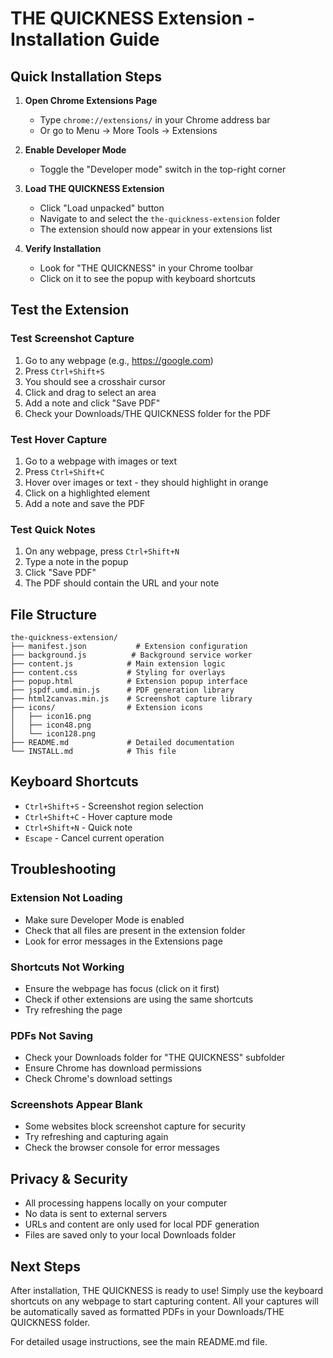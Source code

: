 # THE QUICKNESS Extension - Installation Guide

## Quick Installation Steps

1. **Open Chrome Extensions Page**
   - Type `chrome://extensions/` in your Chrome address bar
   - Or go to Menu → More Tools → Extensions

2. **Enable Developer Mode**
   - Toggle the "Developer mode" switch in the top-right corner

3. **Load THE QUICKNESS Extension**
   - Click "Load unpacked" button
   - Navigate to and select the `the-quickness-extension` folder
   - The extension should now appear in your extensions list

4. **Verify Installation**
   - Look for "THE QUICKNESS" in your Chrome toolbar
   - Click on it to see the popup with keyboard shortcuts

## Test the Extension

### Test Screenshot Capture
1. Go to any webpage (e.g., https://google.com)
2. Press `Ctrl+Shift+S`
3. You should see a crosshair cursor
4. Click and drag to select an area
5. Add a note and click "Save PDF"
6. Check your Downloads/THE QUICKNESS folder for the PDF

### Test Hover Capture
1. Go to a webpage with images or text
2. Press `Ctrl+Shift+C`
3. Hover over images or text - they should highlight in orange
4. Click on a highlighted element
5. Add a note and save the PDF

### Test Quick Notes
1. On any webpage, press `Ctrl+Shift+N`
2. Type a note in the popup
3. Click "Save PDF"
4. The PDF should contain the URL and your note

## File Structure

```
the-quickness-extension/
├── manifest.json           # Extension configuration
├── background.js          # Background service worker
├── content.js            # Main extension logic
├── content.css           # Styling for overlays
├── popup.html            # Extension popup interface
├── jspdf.umd.min.js      # PDF generation library
├── html2canvas.min.js    # Screenshot capture library
├── icons/                # Extension icons
│   ├── icon16.png
│   ├── icon48.png
│   └── icon128.png
├── README.md             # Detailed documentation
└── INSTALL.md            # This file
```

## Keyboard Shortcuts

- `Ctrl+Shift+S` - Screenshot region selection
- `Ctrl+Shift+C` - Hover capture mode
- `Ctrl+Shift+N` - Quick note
- `Escape` - Cancel current operation

## Troubleshooting

### Extension Not Loading
- Make sure Developer Mode is enabled
- Check that all files are present in the extension folder
- Look for error messages in the Extensions page

### Shortcuts Not Working
- Ensure the webpage has focus (click on it first)
- Check if other extensions are using the same shortcuts
- Try refreshing the page

### PDFs Not Saving
- Check your Downloads folder for "THE QUICKNESS" subfolder
- Ensure Chrome has download permissions
- Check Chrome's download settings

### Screenshots Appear Blank
- Some websites block screenshot capture for security
- Try refreshing and capturing again
- Check the browser console for error messages

## Privacy & Security

- All processing happens locally on your computer
- No data is sent to external servers
- URLs and content are only used for local PDF generation
- Files are saved only to your local Downloads folder

## Next Steps

After installation, THE QUICKNESS is ready to use! Simply use the keyboard shortcuts on any webpage to start capturing content. All your captures will be automatically saved as formatted PDFs in your Downloads/THE QUICKNESS folder.

For detailed usage instructions, see the main README.md file.